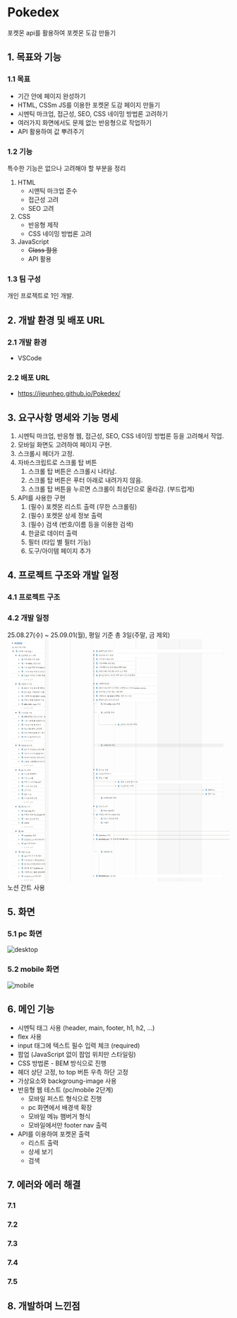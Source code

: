 # Pokedex

포켓몬 api를 활용하여 포켓몬 도감 만들기

## 1. 목표와 기능

### 1.1 목표

- 기간 안에 페이지 완성하기
- HTML, CSSm JS를 이용한 포켓몬 도감 페이지 만들기
- 시멘틱 마크업, 접근성, SEO, CSS 네이밍 방법론 고려하기
- 여러가지 화면에서도 문제 없는 반응형으로 작업하기
- API 활용하여 값 뿌려주기

### 1.2 기능

특수한 기능은 없으나 고려해야 할 부분을 정리

1. HTML
   - 시맨틱 마크업 준수
   - 접근성 고려
   - SEO 고려
2. CSS
   - 반응형 제작
   - CSS 네이밍 방법론 고려
3. JavaScript
   - ~~Class 활용~~
   - API 활용

### 1.3 팀 구성

개인 프로젝트로 1인 개발.

## 2. 개발 환경 및 배포 URL

### 2.1 개발 환경

- VSCode

### 2.2 배포 URL

- https://jieunheo.github.io/Pokedex/

## 3. 요구사항 명세와 기능 명세

1. 시멘틱 마크업, 반응형 웹, 접근성, SEO, CSS 네이밍 방법론 등을 고려해서 작업.
2. 모바일 화면도 고려하여 페이지 구현.
3. 스크롤시 헤더가 고정.
4. 자바스크립트로 스크롤 탑 버튼
   1. 스크롤 탑 버튼은 스크롤시 나타남.
   2. 스크롤 탑 버튼은 푸터 아래로 내려가지 않음.
   3. 스크롤 탑 버튼을 누르면 스크롤이 최상단으로 올라감. (부드럽게)
5. API를 사용한 구현
   1. (필수) 포켓몬 리스트 출력 (무한 스크롤링)
   2. (필수) 포켓몬 상세 정보 출력
   3. (필수) 검색 (번호/이름 등을 이용한 검색)
   4. 한글로 데이터 출력
   5. 필터 (타입 별 필터 기능)
   6. 도구/아이템 페이지 추가

## 4. 프로젝트 구조와 개발 일정

### 4.1 프로젝트 구조

### 4.2 개발 일정

25.08.27(수) ~ 25.09.01(월), 평일 기준 총 3일(주말, 금 제외)
![schedule](./images/readme/schedule.png)
노션 간트 사용

## 5. 화면

### 5.1 pc 화면

![desktop](./images/readme/desktop.png)

### 5.2 mobile 화면

![mobile](./images/readme/mobile.png)

## 6. 메인 기능

- 시멘틱 태그 사용 (header, main, footer, h1, h2, ...)
- flex 사용
- input 태그에 텍스트 필수 입력 체크 (required)
- 팝업 (JavaScript 없이 팝업 위치만 스타일링)
- CSS 방법론 - BEM 방식으로 진행
- 헤더 상단 고정, to top 버튼 우측 하단 고정
- 가상요소와 backgroung-image 사용
- 반응형 웹 테스트 (pc/mobile 2단계)
  - 모바일 퍼스트 형식으로 진행
  - pc 화면에서 배경색 확장
  - 모바일 메뉴 햄버거 형식
  - 모바일에서만 footer nav 출력
- API를 이용하여 포켓몬 출력
  - 리스트 출력
  - 상세 보기
  - 검색

## 7. 에러와 에러 해결

### 7.1

### 7.2

### 7.3

### 7.4

### 7.5

## 8. 개발하며 느낀점
